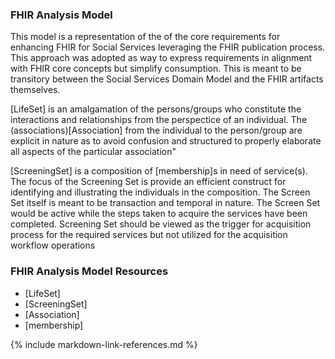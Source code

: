 ### FHIR Analysis Model

This model is a representation of the of the core requirements for enhancing FHIR for Social Services leveraging the FHIR publication process.  This approach was adopted as way to express requirements in alignment with FHIR core concepts but simplify consumption.  This is meant to be transitory between the Social Services Domain Model and the FHIR artifacts themselves.


[LifeSet] is an amalgamation of the persons/groups who constitute the interactions and relationships from the perspectice of an individual.  The (associations)[Association] from the individual to the person/group are explicit in nature as to avoid confusion and structured to properly elaborate all aspects of the particular association"


[ScreeningSet] is a composition of [membership]s in need of service(s). The focus of the Screening Set is provide an efficient construct for identifying and illustrating the individuals in the composition.  The Screen Set itself is meant to be transaction and temporal in nature.  The Screen Set would be active while the steps taken to acquire the services have been completed. Screening Set should be viewed as the trigger for acquisition process for the required services but not utilized for the acquisition workflow operations

### FHIR Analysis Model Resources
* [LifeSet]
* [ScreeningSet]
* [Association]
* [membership]

{% include markdown-link-references.md %}
